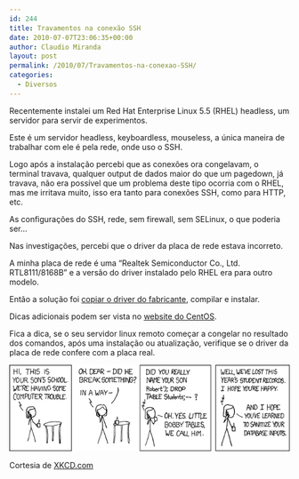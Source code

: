 ```yaml
---
id: 244
title: Travamentos na conexão SSH
date: 2010-07-07T23:06:35+00:00
author: Claudio Miranda
layout: post
permalink: /2010/07/Travamentos-na-conexao-SSH/
categories:
  - Diversos
---
```

Recentemente instalei um Red Hat Enterprise Linux 5.5 (RHEL) headless, um servidor para servir de experimentos. 

Este é um servidor headless, keyboardless, mouseless, a única maneira de trabalhar com ele é pela rede, onde uso o SSH. 

Logo após a instalação percebi que as conexões ora congelavam, o terminal travava, qualquer output de dados maior do que um pagedown, já travava, não era possível que um problema deste tipo ocorria com o RHEL, mas me irritava muito, isso era tanto para conexões SSH, como para HTTP, etc. 

As configurações do SSH, rede, sem firewall, sem SELinux, o que poderia ser&#8230;
  
  


Nas investigações, percebi que o driver da placa de rede estava incorreto. 

A minha placa de rede é uma &#8220;Realtek Semiconductor Co., Ltd. RTL8111/8168B&#8221; e a versão do driver instalado pelo RHEL era para outro modelo. 

Então a solução foi <a target="_blank" href="http://152.104.125.41/downloads/downloadsView.aspx?Langid=1&PNid=13&PFid=5&Level=5&Conn=4&DownTypeID=3&GetDown=false">copiar o driver do fabricante</a>, compilar e instalar. 

Dicas adicionais podem ser vista no <a target="_blank" href="http://wiki.centos.org/AdditionalResources/HardwareList/RealTekRTL8111b">website do CentOS</a>. 

Fica a dica, se o seu servidor linux remoto começar a congelar no resultado dos comandos, após uma instalação ou atualização, verifique se o driver da placa de rede confere com a placa real.
  
  


![](/resources/claudio/exploits_of_a_mom.png)
  
Cortesia de [XKCD.com](http://www.xkcd.com)